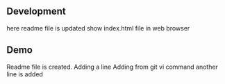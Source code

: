 ## Development

here readme file is updated 
show index.html file in web browser

## Demo
Readme file is created.
Adding a line
Adding from git vi command
another line is added
